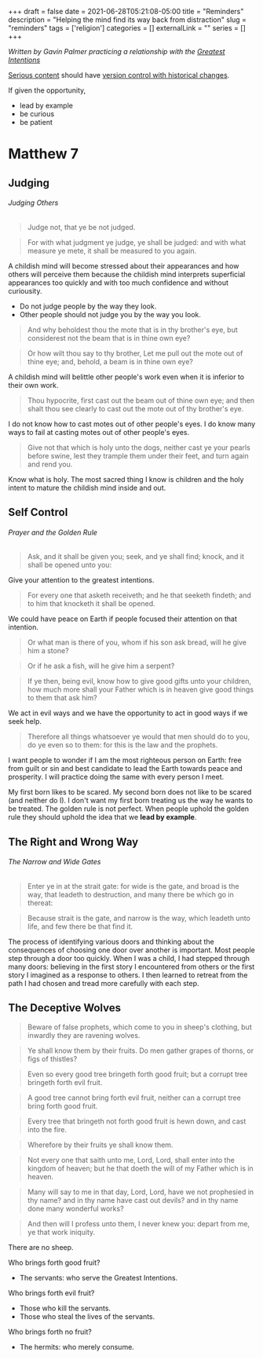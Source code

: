 +++ 
draft = false
date = 2021-06-28T05:21:08-05:00
title = "Reminders"
description = "Helping the mind find its way back from distraction"
slug = "reminders" 
tags = ['religion']
categories = []
externalLink = ""
series = []
+++

*Written by Gavin Palmer practicing a relationship with the [Greatest Intentions](/posts/helping-the-greatest-intentions)*

[Serious content](/posts/content-creation) should have [version control with historical changes](https://github.com/heroLFG/hugo-herolfg-site/commits/dev/content/posts/reminders.md).

If given the opportunity,
- lead by example
- be curious
- be patient

# Matthew 7

## Judging
###### Judging Others

> Judge not, that ye be not judged.

> For with what judgment ye judge, ye shall be judged: and with what measure ye mete, it shall be measured to you again.

A childish mind will become stressed about their appearances and how others will perceive them because the childish mind interprets superficial appearances too quickly and with too much confidence and without curiousity.

- Do not judge people by the way they look.
- Other people should not judge you by the way you look.

> And why beholdest thou the mote that is in thy brother's eye, but considerest not the beam that is in thine own eye?

> Or how wilt thou say to thy brother, Let me pull out the mote out of thine eye; and, behold, a beam is in thine own eye?

A childish mind will belittle other people's work even when it is inferior to their own work.

> Thou hypocrite, first cast out the beam out of thine own eye; and then shalt thou see clearly to cast out the mote out of thy brother's eye.

I do not know how to cast motes out of other people's eyes.  I do know many ways to fail at casting motes out of other people's eyes.

> Give not that which is holy unto the dogs, neither cast ye your pearls before swine, lest they trample them under their feet, and turn again and rend you.

Know what is holy.  The most sacred thing I know is children and the holy intent to mature the childish mind inside and out.

## Self Control
###### Prayer and the Golden Rule

> Ask, and it shall be given you; seek, and ye shall find; knock, and it shall be opened unto you:

Give your attention to the greatest intentions.

> For every one that asketh receiveth; and he that seeketh findeth; and to him that knocketh it shall be opened.

We could have peace on Earth if people focused their attention on that intention.

> Or what man is there of you, whom if his son ask bread, will he give him a stone?

> Or if he ask a fish, will he give him a serpent?

> If ye then, being evil, know how to give good gifts unto your children, how much more shall your Father which is in heaven give good things to them that ask him?

We act in evil ways and we have the opportunity to act in good ways if we seek help.

> Therefore all things whatsoever ye would that men should do to you, do ye even so to them: for this is the law and the prophets.

I want people to wonder if I am the most righteous person on Earth: free from guilt or sin and best candidate to lead the Earth towards peace and prosperity.  I will practice doing the same with every person I meet.

My first born likes to be scared.  My second born does not like to be scared (and neither do I).  I don't want my first born treating us the way he wants to be treated.  The golden rule is not perfect.  When people uphold the golden rule they should uphold the idea that we **lead by example**.


## The Right and Wrong Way
###### The Narrow and Wide Gates

> Enter ye in at the strait gate: for wide is the gate, and broad is the way, that leadeth to destruction, and many there be which go in thereat:

> Because strait is the gate, and narrow is the way, which leadeth unto life, and few there be that find it.

The process of identifying various doors and thinking about the consequences of choosing one door over another is important.  Most people step through a door too quickly.  When I was a child, I had stepped through many doors: believing in the first story I encountered from others or the first story I imagined as a response to others.  I then learned to retreat from the path I had chosen and tread more carefully with each step.

## The Deceptive Wolves

> Beware of false prophets, which come to you in sheep's clothing, but inwardly they are ravening wolves.

> Ye shall know them by their fruits. Do men gather grapes of thorns, or figs of thistles?

> Even so every good tree bringeth forth good fruit; but a corrupt tree bringeth forth evil fruit.

> A good tree cannot bring forth evil fruit, neither can a corrupt tree bring forth good fruit.

> Every tree that bringeth not forth good fruit is hewn down, and cast into the fire.

> Wherefore by their fruits ye shall know them.

> Not every one that saith unto me, Lord, Lord, shall enter into the kingdom of heaven; but he that doeth the will of my Father which is in heaven.

> Many will say to me in that day, Lord, Lord, have we not prophesied in thy name? and in thy name have cast out devils? and in thy name done many wonderful works?

> And then will I profess unto them, I never knew you: depart from me, ye that work iniquity.

There are no sheep.

Who brings forth good fruit?
- The servants: who serve the Greatest Intentions.

Who brings forth evil fruit?
- Those who kill the servants.
- Those who steal the lives of the servants.

Who brings forth no fruit?
- The hermits: who merely consume.
